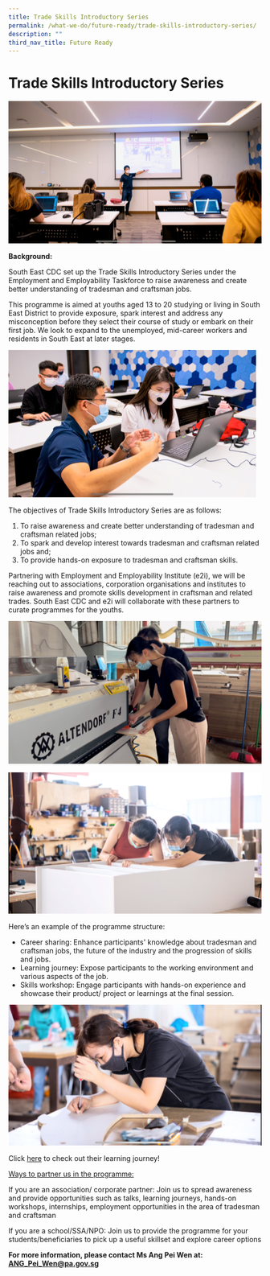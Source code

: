 ```yaml
---
title: Trade Skills Introductory Series
permalink: /what-we-do/future-ready/trade-skills-introductory-series/
description: ""
third_nav_title: Future Ready
---
```

Trade Skills Introductory Series
===
![](/images/What%20We%20Do/Future%20Ready/Trades%20Skills%20Introductory%20Series%202%20(2).png)

**Background:**

South East CDC set up the Trade Skills Introductory Series under the Employment and Employability Taskforce to raise awareness and create better understanding of tradesman and craftsman jobs.

This programme is aimed at youths aged 13 to 20 studying or living in South East District to provide exposure, spark interest and address any misconception before they select their course of study or embark on their first job. We look to expand to the unemployed, mid-career workers and residents in South East at later stages.   

![](/images/What%20We%20Do/Future%20Ready/Trades%20Skills%20Introductory%20Series%203%20(2).png)

The objectives of Trade Skills Introductory Series are as follows:
1. To raise awareness and create better understanding of tradesman and craftsman related jobs; 
2. To spark and develop interest towards tradesman and craftsman related jobs and;
3. To provide hands-on exposure to tradesman and craftsman skills. 

Partnering with Employment and Employability Institute (e2i), we will be reaching out to associations, corporation organisations and institutes to raise awareness and promote skills development in craftsman and related trades. South East CDC and e2i will collaborate with these partners to curate programmes for the youths.

 ![](/images/What%20We%20Do/Future%20Ready/Trades%20Skills%20Introductory%20Series%204%20(3).png)
 
 ![](/images/What%20We%20Do/Future%20Ready/Trades%20Skills%20Introductory%20Series%206%20(2).png)

Here’s an example of the programme structure:
* Career sharing: Enhance participants' knowledge about tradesman and craftsman jobs, the future of the industry and the progression of skills and jobs.  
* Learning journey: Expose participants to the working environment and various aspects of the job.
* Skills workshop: Engage participants with hands-on experience and showcase their product/ project or learnings at the final session.

![](/images/What%20We%20Do/Future%20Ready/Trades%20Skills%20Introductory%20Series%205%20(2).png)

Click [here](https://www.instagram.com/p/CZRQKbmqUYC/) to check out their learning journey!
 
<u>Ways to partner us in the programme:</u>

If you are an association/ corporate partner: Join us to spread awareness and provide opportunities such as talks, learning journeys, hands-on workshops, internships, employment opportunities in the area of tradesman and craftsman

If you are a school/SSA/NPO: Join us to provide the programme for your students/beneficiaries to pick up a useful skillset and explore career options

**For more information, please contact Ms Ang Pei Wen at: [ANG_Pei_Wen@pa.gov.sg](ANG_Pei_Wen@pa.gov.sg)**